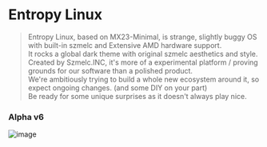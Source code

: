 # Entropy Linux
> Entropy Linux, based on MX23-Minimal, is strange, slightly buggy OS with built-in szmelc and Extensive AMD hardware support. \
It rocks a global dark theme with original szmelc aesthetics and style.  \
Created by Szmelc.INC, it's more of a experimental platform / proving grounds for our software than a polished product. \
We're ambitiously trying to build a whole new ecosystem around it, so expect ongoing changes. (and some DIY on your part) \
Be ready for some unique surprises as it doesn't always play nice. 

### Alpha v6
![image](https://github.com/user-attachments/assets/243a06c8-79ef-4e37-878b-8edf6bb6d462)
